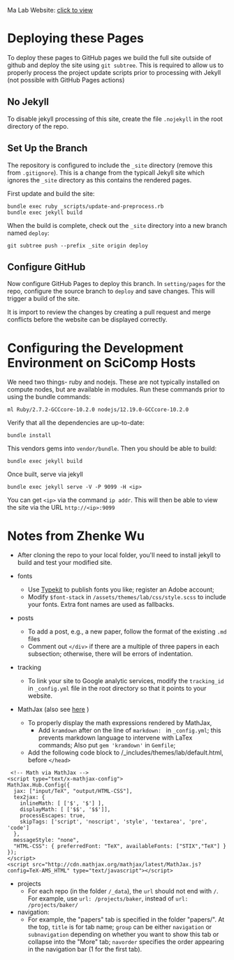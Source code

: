 Ma Lab Website: [click to view](https://drjingma.com)

# Deploying these Pages

To deploy these pages to GitHub pages we build the full site outside of github and deploy the site using `git subtree`.  This is required to allow us to properly process the project update scripts prior to processing with Jekyll (not possible with GitHub Pages actions)

## No Jekyll

To disable jekyll processing of this site, create the file `.nojekyll` in the root directory of the repo.

## Set Up the Branch

The repository is configured to include the `_site` directory (remove this from `.gitignore`).  This is a change from the typicall Jekyll site which ignores the `_site` directory as this contains the rendered pages.

First update and build the site:

```
bundle exec ruby _scripts/update-and-preprocess.rb
bundle exec jekyll build
```

When the build is complete, check out the `_site` directory into a new branch named `deploy`:

```
git subtree push --prefix _site origin deploy
```

## Configure GitHub

Now configure GitHub Pages to deploy this branch.  In `setting/pages` for the repo, configure the source branch to `deploy` and save changes.  This will trigger a build of the site.

It is import to review the changes by creating a pull request and merge conflicts before the website can be displayed correctly. 

# Configuring the Development Environment on SciComp Hosts

We need two things- ruby and nodejs.  These are not typically installed on compute nodes, but are available in modules.  Run these commands prior to using the bundle commands:

```
ml Ruby/2.7.2-GCCcore-10.2.0 nodejs/12.19.0-GCCcore-10.2.0
```

Verify that all the dependencies are up-to-date:

```
bundle install
```

This vendors gems into `vendor/bundle`.  Then you should be able to build:

```
bundle exec jekyll build

``` 

Once built, serve via jekyll

```
bundle exec jekyll serve -V -P 9099 -H <ip>
```

You can get `<ip>` via the command `ip addr`.  This will then be able to view the site via the URL `http://<ip>:9099`

# Notes from Zhenke Wu

* After cloning the repo to your local folder, you'll need to install jekyll to build and test your modified site. 

* fonts
	- Use [Typekit](https://typekit.com/) to publish fonts you like; register an Adobe account;
	- Modify `$font-stack` in `/assets/themes/lab/css/style.scss` to include your fonts. Extra font names are used as fallbacks.
* posts
    - To add a post, e.g., a new paper, follow the format of the existing `.md` files
    - Comment out `</div>` if there are a multiple of three papers in each subsection; otherwise, there will be errors of indentation. 
* tracking
	- To link your site to Google analytic services, modify the `tracking_id` in `_config.yml` file in the root directory so that it points to your website.
* MathJax (also see [here](http://www.idryman.org/blog/2012/03/10/writing-math-equations-on-octopress/) )
	- To properly display the math expressions rendered by MathJax, 
		+ Add `kramdown` after on the line of `markdown: ` in `_config.yml`; this prevents markdown language to intervene with LaTex commands; Also put `gem 'kramdown'` in `Gemfile`;
	- Add the following code block to /_includes/themes/lab/default.html, before `</head>`
	
>
     <!-- Math via MathJax -->
	<script type="text/x-mathjax-config">
	MathJax.Hub.Config({
	  jax: ["input/TeX", "output/HTML-CSS"],
	  tex2jax: {
	    inlineMath: [ ['$', '$'] ],
	    displayMath: [ ['$$', '$$']],
	    processEscapes: true,
	    skipTags: ['script', 'noscript', 'style', 'textarea', 'pre', 'code']
	  },
	  messageStyle: "none",
	  "HTML-CSS": { preferredFont: "TeX", availableFonts: ["STIX","TeX"] }
	});
	</script>
	<script src="http://cdn.mathjax.org/mathjax/latest/MathJax.js?config=TeX-AMS_HTML" type="text/javascript"></script>

* projects
    - For each repo (in the folder `/_data`), the `url` should not end with `/`. For example, use `url: /projects/baker`, instead of `url: /projects/baker/`
* navigation:
    - For example, the "papers" tab is specified in the folder "papers/". At the top, `title` is for tab name; `group` can be either `navigation` or `subnavigation` depending on whether you want to show this tab or collapse into the "More" tab; `navorder` specifies the order appearing in the navigation bar (1 for the first tab).
